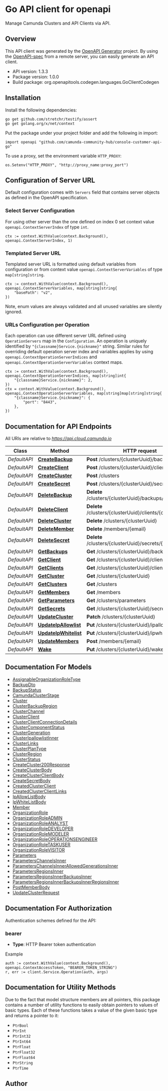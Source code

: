 # Go API client for openapi

Manage Camunda Clusters and API Clients via API.

## Overview
This API client was generated by the [OpenAPI Generator](https://openapi-generator.tech) project.  By using the [OpenAPI-spec](https://www.openapis.org/) from a remote server, you can easily generate an API client.

- API version: 1.3.3
- Package version: 1.0.0
- Build package: org.openapitools.codegen.languages.GoClientCodegen

## Installation

Install the following dependencies:

```shell
go get github.com/stretchr/testify/assert
go get golang.org/x/net/context
```

Put the package under your project folder and add the following in import:

```golang
import openapi "github.com/camunda-community-hub/console-customer-api-go"
```

To use a proxy, set the environment variable `HTTP_PROXY`:

```golang
os.Setenv("HTTP_PROXY", "http://proxy_name:proxy_port")
```

## Configuration of Server URL

Default configuration comes with `Servers` field that contains server objects as defined in the OpenAPI specification.

### Select Server Configuration

For using other server than the one defined on index 0 set context value `openapi.ContextServerIndex` of type `int`.

```golang
ctx := context.WithValue(context.Background(), openapi.ContextServerIndex, 1)
```

### Templated Server URL

Templated server URL is formatted using default variables from configuration or from context value `openapi.ContextServerVariables` of type `map[string]string`.

```golang
ctx := context.WithValue(context.Background(), openapi.ContextServerVariables, map[string]string{
	"basePath": "v2",
})
```

Note, enum values are always validated and all unused variables are silently ignored.

### URLs Configuration per Operation

Each operation can use different server URL defined using `OperationServers` map in the `Configuration`.
An operation is uniquely identified by `"{classname}Service.{nickname}"` string.
Similar rules for overriding default operation server index and variables applies by using `openapi.ContextOperationServerIndices` and `openapi.ContextOperationServerVariables` context maps.

```golang
ctx := context.WithValue(context.Background(), openapi.ContextOperationServerIndices, map[string]int{
	"{classname}Service.{nickname}": 2,
})
ctx = context.WithValue(context.Background(), openapi.ContextOperationServerVariables, map[string]map[string]string{
	"{classname}Service.{nickname}": {
		"port": "8443",
	},
})
```

## Documentation for API Endpoints

All URIs are relative to *https://api.cloud.camunda.io*

Class | Method | HTTP request | Description
------------ | ------------- | ------------- | -------------
*DefaultAPI* | [**CreateBackup**](docs/DefaultAPI.md#createbackup) | **Post** /clusters/{clusterUuid}/backups | 
*DefaultAPI* | [**CreateClient**](docs/DefaultAPI.md#createclient) | **Post** /clusters/{clusterUuid}/clients | 
*DefaultAPI* | [**CreateCluster**](docs/DefaultAPI.md#createcluster) | **Post** /clusters | 
*DefaultAPI* | [**CreateSecret**](docs/DefaultAPI.md#createsecret) | **Post** /clusters/{clusterUuid}/secrets | 
*DefaultAPI* | [**DeleteBackup**](docs/DefaultAPI.md#deletebackup) | **Delete** /clusters/{clusterUuid}/backups/{backupId} | 
*DefaultAPI* | [**DeleteClient**](docs/DefaultAPI.md#deleteclient) | **Delete** /clusters/{clusterUuid}/clients/{clientId} | 
*DefaultAPI* | [**DeleteCluster**](docs/DefaultAPI.md#deletecluster) | **Delete** /clusters/{clusterUuid} | 
*DefaultAPI* | [**DeleteMember**](docs/DefaultAPI.md#deletemember) | **Delete** /members/{email} | 
*DefaultAPI* | [**DeleteSecret**](docs/DefaultAPI.md#deletesecret) | **Delete** /clusters/{clusterUuid}/secrets/{secretName} | 
*DefaultAPI* | [**GetBackups**](docs/DefaultAPI.md#getbackups) | **Get** /clusters/{clusterUuid}/backups | 
*DefaultAPI* | [**GetClient**](docs/DefaultAPI.md#getclient) | **Get** /clusters/{clusterUuid}/clients/{clientId} | 
*DefaultAPI* | [**GetClients**](docs/DefaultAPI.md#getclients) | **Get** /clusters/{clusterUuid}/clients | 
*DefaultAPI* | [**GetCluster**](docs/DefaultAPI.md#getcluster) | **Get** /clusters/{clusterUuid} | 
*DefaultAPI* | [**GetClusters**](docs/DefaultAPI.md#getclusters) | **Get** /clusters | 
*DefaultAPI* | [**GetMembers**](docs/DefaultAPI.md#getmembers) | **Get** /members | 
*DefaultAPI* | [**GetParameters**](docs/DefaultAPI.md#getparameters) | **Get** /clusters/parameters | 
*DefaultAPI* | [**GetSecrets**](docs/DefaultAPI.md#getsecrets) | **Get** /clusters/{clusterUuid}/secrets | 
*DefaultAPI* | [**UpdateCluster**](docs/DefaultAPI.md#updatecluster) | **Patch** /clusters/{clusterUuid} | 
*DefaultAPI* | [**UpdateIpAllowlist**](docs/DefaultAPI.md#updateipallowlist) | **Put** /clusters/{clusterUuid}/ipallowlist | 
*DefaultAPI* | [**UpdateIpWhitelist**](docs/DefaultAPI.md#updateipwhitelist) | **Put** /clusters/{clusterUuid}/ipwhitelist | 
*DefaultAPI* | [**UpdateMembers**](docs/DefaultAPI.md#updatemembers) | **Post** /members/{email} | 
*DefaultAPI* | [**Wake**](docs/DefaultAPI.md#wake) | **Put** /clusters/{clusterUuid}/wake | 


## Documentation For Models

 - [AssignableOrganizationRoleType](docs/AssignableOrganizationRoleType.md)
 - [BackupDto](docs/BackupDto.md)
 - [BackupStatus](docs/BackupStatus.md)
 - [CamundaClusterStage](docs/CamundaClusterStage.md)
 - [Cluster](docs/Cluster.md)
 - [ClusterBackupRegion](docs/ClusterBackupRegion.md)
 - [ClusterChannel](docs/ClusterChannel.md)
 - [ClusterClient](docs/ClusterClient.md)
 - [ClusterClientConnectionDetails](docs/ClusterClientConnectionDetails.md)
 - [ClusterComponentStatus](docs/ClusterComponentStatus.md)
 - [ClusterGeneration](docs/ClusterGeneration.md)
 - [ClusterIpallowlistInner](docs/ClusterIpallowlistInner.md)
 - [ClusterLinks](docs/ClusterLinks.md)
 - [ClusterPlanType](docs/ClusterPlanType.md)
 - [ClusterRegion](docs/ClusterRegion.md)
 - [ClusterStatus](docs/ClusterStatus.md)
 - [CreateCluster200Response](docs/CreateCluster200Response.md)
 - [CreateClusterBody](docs/CreateClusterBody.md)
 - [CreateClusterClientBody](docs/CreateClusterClientBody.md)
 - [CreateSecretBody](docs/CreateSecretBody.md)
 - [CreatedClusterClient](docs/CreatedClusterClient.md)
 - [CreatedClusterClientLinks](docs/CreatedClusterClientLinks.md)
 - [IpAllowListBody](docs/IpAllowListBody.md)
 - [IpWhiteListBody](docs/IpWhiteListBody.md)
 - [Member](docs/Member.md)
 - [OrganizationRole](docs/OrganizationRole.md)
 - [OrganizationRoleADMIN](docs/OrganizationRoleADMIN.md)
 - [OrganizationRoleANALYST](docs/OrganizationRoleANALYST.md)
 - [OrganizationRoleDEVELOPER](docs/OrganizationRoleDEVELOPER.md)
 - [OrganizationRoleMODELER](docs/OrganizationRoleMODELER.md)
 - [OrganizationRoleOPERATIONSENGINEER](docs/OrganizationRoleOPERATIONSENGINEER.md)
 - [OrganizationRoleTASKUSER](docs/OrganizationRoleTASKUSER.md)
 - [OrganizationRoleVISITOR](docs/OrganizationRoleVISITOR.md)
 - [Parameters](docs/Parameters.md)
 - [ParametersChannelsInner](docs/ParametersChannelsInner.md)
 - [ParametersChannelsInnerAllowedGenerationsInner](docs/ParametersChannelsInnerAllowedGenerationsInner.md)
 - [ParametersRegionsInner](docs/ParametersRegionsInner.md)
 - [ParametersRegionsInnerBackupsInner](docs/ParametersRegionsInnerBackupsInner.md)
 - [ParametersRegionsInnerBackupsInnerRegionsInner](docs/ParametersRegionsInnerBackupsInnerRegionsInner.md)
 - [PostMemberBody](docs/PostMemberBody.md)
 - [UpdateClusterRequest](docs/UpdateClusterRequest.md)


## Documentation For Authorization


Authentication schemes defined for the API:
### bearer

- **Type**: HTTP Bearer token authentication

Example

```golang
auth := context.WithValue(context.Background(), openapi.ContextAccessToken, "BEARER_TOKEN_STRING")
r, err := client.Service.Operation(auth, args)
```


## Documentation for Utility Methods

Due to the fact that model structure members are all pointers, this package contains
a number of utility functions to easily obtain pointers to values of basic types.
Each of these functions takes a value of the given basic type and returns a pointer to it:

* `PtrBool`
* `PtrInt`
* `PtrInt32`
* `PtrInt64`
* `PtrFloat`
* `PtrFloat32`
* `PtrFloat64`
* `PtrString`
* `PtrTime`

## Author



